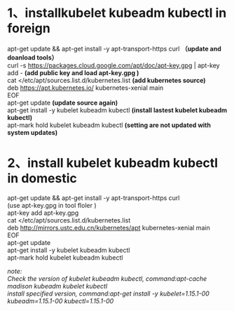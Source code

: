 # 1、installkubelet kubeadm kubectl in foreign  
apt-get update && apt-get install -y apt-transport-https curl                  **（update and doanload tools）**  
curl -s https://packages.cloud.google.com/apt/doc/apt-key.gpg | apt-key add -   **(add public key and load apt-key.gpg )**  
cat <<EOF >/etc/apt/sources.list.d/kubernetes.list                              **(add kubernetes source)**  
deb https://apt.kubernetes.io/ kubernetes-xenial main  
EOF  
apt-get update                                                                   **(update source again)**  
apt-get install -y kubelet kubeadm kubectl                                       **(install lastest kubelet kubeadm kubectl)**  
apt-mark hold kubelet kubeadm kubectl                                            **(setting are not updated with system updates)**  

# 2、install kubelet kubeadm kubectl in domestic  
apt-get update && apt-get install -y apt-transport-https curl  
(use apt-key.gpg in tool floler )  
apt-key add apt-key.gpg  
cat <<EOF >/etc/apt/sources.list.d/kubernetes.list  
deb http://mirrors.ustc.edu.cn/kubernetes/apt kubernetes-xenial main  
EOF  
apt-get update  
apt-get install -y kubelet kubeadm kubectl  
apt-mark hold kubelet kubeadm kubectl  

*note:*  
*Check the version of kubelet kubeadm kubectl, command:apt-cache madison  kubeadm kubelet kubectl*  
*install specified version, command:apt-get install -y kubelet=1.15.1-00 kubeadm=1.15.1-00 kubectl=1.15.1-00*  

